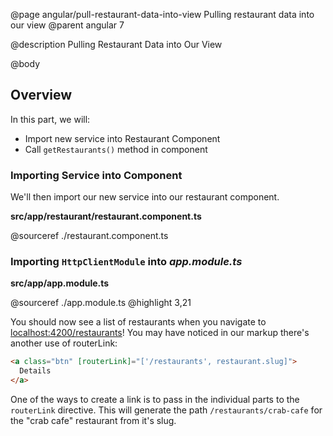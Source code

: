 @page angular/pull-restaurant-data-into-view Pulling restaurant data into our view
@parent angular 7

@description Pulling Restaurant Data into Our View

@body

## Overview

In this part, we will:

- Import new service into Restaurant Component
- Call `getRestaurants()` method in component

### Importing Service into Component

We'll then import our new service into our restaurant component.

__src/app/restaurant/restaurant.component.ts__

@sourceref ./restaurant.component.ts

### Importing `HttpClientModule` into _app.module.ts_

__src/app/app.module.ts__

@sourceref ./app.module.ts
@highlight 3,21

You should now see a list of restaurants when you navigate to <a href="http://localhost:4200/restaurants" target="\_blank">localhost:4200/restaurants</a>! You may have noticed in our markup there's another use of routerLink:

```html
<a class="btn" [routerLink]="['/restaurants', restaurant.slug]">
  Details
</a>
```

One of the ways to create a link is to pass in the individual parts to the `routerLink` directive. This will generate the path `/restaurants/crab-cafe` for the "crab cafe" restaurant from it's slug.
